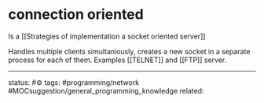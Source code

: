 # connection oriented


Is a [[Strategies of implementation a socket oriented server]]
 
 Handles multiple clients simultaniously, creates a new socket in a separate process for each of them. Examples [[TELNET]] and [[FTP]] server.


---
status: #⚙️ 
tags: #programming/network #MOCsuggestion/general_programming_knowledge 
related: 

